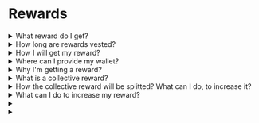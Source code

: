 # Rewards



<details>

<summary>What reward do I get?</summary>

Based on your point total and the collective goals achieved, you will receive an individual reward in $XBG tokens, as well as a collective reward in $XBG tokens. All rewards are [vested](rewards-test.md#how-long-are-rewards-vested).

</details>

<details>

<summary>How long are rewards vested?</summary>



</details>

<details>

<summary>How I will get my reward?</summary>

At the conclusion of the qualifier or season, rewards will be sent to the wallet you provided, based on your final rank after the contest has ended. Note: All rewards are [vested](rewards-test.md#how-long-are-rewards-vested).

</details>

<details>

<summary>Where can I provide my wallet?</summary>



</details>

<details>

<summary>Why I'm getting a reward?</summary>

We reward you in appreciation for your active participation and contribution to the expansion of the XBorg community and for promoting our $XBG token.

</details>

<details>

<summary>What is a collective reward?</summary>

A collective reward is a demonstration of our appreciation for participants' collective effort, where rewards are enhanced upon achieving milestone levels during the season. Depending on your season-ending rank, you will receive an additional reward from the collective pool.

</details>

<details>

<summary>How the collective reward will be splitted? What can I do, to increase it?</summary>

The Split of the collective reward is determined by your ranking and can be collectively augmented by achieving collective milestones or completing flash actions. For more information, please refer to the [rules](rules-test.md).

</details>

<details>

<summary>What can I do to increase my reward?</summary>

The best way to maximize your reward is through consistency combined with virality. The greater your reach, the higher you'll ascend on the leaderboard.

</details>

<details>

<summary></summary>



</details>

<details>

<summary></summary>



</details>
